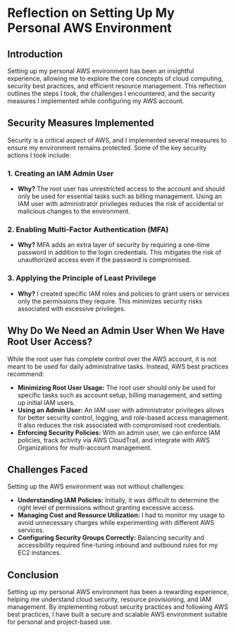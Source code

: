 # Reflection on Setting Up My Personal AWS Environment

## Introduction
Setting up my personal AWS environment has been an insightful experience, allowing me to explore the core concepts of cloud computing, security best practices, and efficient resource management. This reflection outlines the steps I took, the challenges I encountered, and the security measures I implemented while configuring my AWS account.

## Security Measures Implemented
Security is a critical aspect of AWS, and I implemented several measures to ensure my environment remains protected. Some of the key security actions I took include:

### 1. **Creating an IAM Admin User**
- **Why?** The root user has unrestricted access to the account and should only be used for essential tasks such as billing management. Using an IAM user with administrator privileges reduces the risk of accidental or malicious changes to the environment.

### 2. **Enabling Multi-Factor Authentication (MFA)**
- **Why?** MFA adds an extra layer of security by requiring a one-time password in addition to the login credentials. This mitigates the risk of unauthorized access even if the password is compromised.

### 3. **Applying the Principle of Least Privilege**
- **Why?** I created specific IAM roles and policies to grant users or services only the permissions they require. This minimizes security risks associated with excessive privileges.

## Why Do We Need an Admin User When We Have Root User Access?
While the root user has complete control over the AWS account, it is not meant to be used for daily administrative tasks. Instead, AWS best practices recommend:

- **Minimizing Root User Usage:** The root user should only be used for specific tasks such as account setup, billing management, and setting up initial IAM users.
- **Using an Admin User:** An IAM user with administrator privileges allows for better security control, logging, and role-based access management. It also reduces the risk associated with compromised root credentials.
- **Enforcing Security Policies:** With an admin user, we can enforce IAM policies, track activity via AWS CloudTrail, and integrate with AWS Organizations for multi-account management.

## Challenges Faced
Setting up the AWS environment was not without challenges:
- **Understanding IAM Policies:** Initially, it was difficult to determine the right level of permissions without granting excessive access.
- **Managing Cost and Resource Utilization:** I had to monitor my usage to avoid unnecessary charges while experimenting with different AWS services.
- **Configuring Security Groups Correctly:** Balancing security and accessibility required fine-tuning inbound and outbound rules for my EC2 instances.

## Conclusion
Setting up my personal AWS environment has been a rewarding experience, helping me understand cloud security, resource provisioning, and IAM management. By implementing robust security practices and following AWS best practices, I have built a secure and scalable AWS environment suitable for personal and project-based use.
